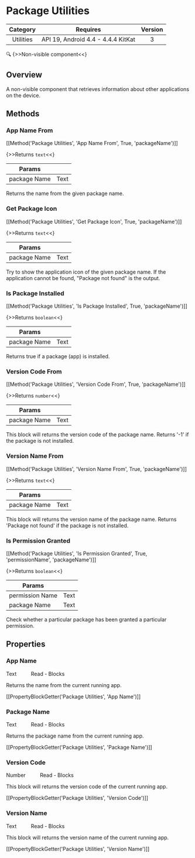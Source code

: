 # Package Utilities

| Category | Requires | Version |
|:--------:|:-------:|:--------:|
|Utilities|API 19, Android 4.4 - 4.4.4 KitKat|3|

:mag: {>>Non-visible component<<}

## Overview

A non-visible component that retrieves information about other applications on the device.

## Methods

### App Name From

[[Method('Package Utilities', 'App Name From', True, 'packageName')]]

{>>Returns `text`<<}

| Params | []() |
|--------|------|
|package Name|Text|


Returns the name from the given package name.

### Get Package Icon

[[Method('Package Utilities', 'Get Package Icon', True, 'packageName')]]

{>>Returns `text`<<}

| Params | []() |
|--------|------|
|package Name|Text|


Try to show the application icon of the given package name. If the application cannot be found, "Package not found" is the output.

### Is Package Installed

[[Method('Package Utilities', 'Is Package Installed', True, 'packageName')]]

{>>Returns `boolean`<<}

| Params | []() |
|--------|------|
|package Name|Text|


Returns true if a package (app) is installed.

### Version Code From

[[Method('Package Utilities', 'Version Code From', True, 'packageName')]]

{>>Returns `number`<<}

| Params | []() |
|--------|------|
|package Name|Text|


This block will returns the version code of the package name. Returns '-1' if the package is not installed.

### Version Name From

[[Method('Package Utilities', 'Version Name From', True, 'packageName')]]

{>>Returns `text`<<}

| Params | []() |
|--------|------|
|package Name|Text|


This block will returns the version name of the package name. Returns 'Package not found' if the package is not installed.

### Is Permission Granted

[[Method('Package Utilities', 'Is Permission Granted', True, 'permissionName', 'packageName')]]

{>>Returns `boolean`<<}

| Params | []() |
|--------|------|
|permission Name|Text|
|package Name|Text|


Check whether a particular package has been granted a particular permission.

## Properties

### App Name

<span class="chip chip-text">Text</span>&nbsp;&nbsp;&nbsp;&nbsp;&nbsp;&nbsp;&nbsp;&nbsp;&nbsp;&nbsp;<span class="chip chip-rw">Read</span> - <span class="chip chip-bd">Blocks</span> 

Returns the name from the current running app.

[[PropertyBlockGetter('Package Utilities', 'App Name')]]

### Package Name

<span class="chip chip-text">Text</span>&nbsp;&nbsp;&nbsp;&nbsp;&nbsp;&nbsp;&nbsp;&nbsp;&nbsp;&nbsp;<span class="chip chip-rw">Read</span> - <span class="chip chip-bd">Blocks</span> 

Returns the package name from the current running app.

[[PropertyBlockGetter('Package Utilities', 'Package Name')]]

### Version Code

<span class="chip chip-number">Number</span>&nbsp;&nbsp;&nbsp;&nbsp;&nbsp;&nbsp;&nbsp;&nbsp;&nbsp;&nbsp;<span class="chip chip-rw">Read</span> - <span class="chip chip-bd">Blocks</span> 

This block will returns the version code of the current running app.

[[PropertyBlockGetter('Package Utilities', 'Version Code')]]

### Version Name

<span class="chip chip-text">Text</span>&nbsp;&nbsp;&nbsp;&nbsp;&nbsp;&nbsp;&nbsp;&nbsp;&nbsp;&nbsp;<span class="chip chip-rw">Read</span> - <span class="chip chip-bd">Blocks</span> 

This block will returns the version name of the current running app.

[[PropertyBlockGetter('Package Utilities', 'Version Name')]]